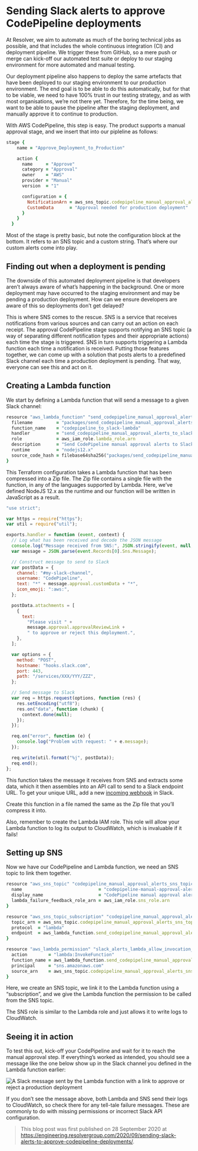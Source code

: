 # Sending Slack alerts to approve CodePipeline deployments

At Resolver, we aim to automate as much of the boring technical jobs as possible, and that includes the whole continuous integration (CI) and deployment pipeline. We trigger these from GitHub, so a mere push or merge can kick-off our automated test suite or deploy to our staging environment for more automated and manual testing.

Our deployment pipeline also happens to deploy the same artefacts that have been deployed to our staging environment to our production environment. The end goal is to be able to do this automatically, but for that to be viable, we need to have 100% trust in our testing strategy, and as with most organisations, we’re not there yet. Therefore, for the time being, we want to be able to pause the pipeline after the staging deployment, and manually approve it to continue to production.

With AWS CodePipeline, this step is easy. The product supports a manual approval stage, and we insert that into our pipleline as follows:

```ruby
stage {
    name = "Approve_Deployment_to_Production"

    action {
      name     = "Approve"
      category = "Approval"
      owner    = "AWS"
      provider = "Manual"
      version  = "1"

      configuration = {
        NotificationArn = aws_sns_topic.codepipeline_manual_approval_alerts_sns_topic.arn
        CustomData      = "Approval needed for production deployment"
      }
    }
  }
```

Most of the stage is pretty basic, but note the configuration block at the bottom. It refers to an SNS topic and a custom string. That’s where our custom alerts come into play.

## Finding out when a deployment is pending

The downside of this automated deployment pipeline is that developers aren’t always aware of what’s happening in the background. One or more deployment may have occurred to the staging environment and may be pending a production deployment. How can we ensure developers are aware of this so deployments don’t get delayed?

This is where SNS comes to the rescue. SNS is a service that receives notifications from various sources and can carry out an action on each receipt. The approval CodePipeline stage supports notifying an SNS topic (a way of separating different notification types and their appropriate actions) each time the stage is triggered. SNS in turn supports triggering a Lambda function each time a notification is received. Putting those features together, we can come up with a solution that posts alerts to a predefined Slack channel each time a production deployment is pending. That way, everyone can see this and act on it.

## Creating a Lambda function

We start by defining a Lambda function that will send a message to a given Slack channel:

```ruby
resource "aws_lambda_function" "send_codepipeline_manual_approval_alerts_to_slack_lambda" {
  filename         = "packages/send_codepipeline_manual_approval_alerts_to_slack.zip"
  function_name    = "codepipeline_to_slack-lambda"
  handler          = "send_codepipeline_manual_approval_alerts_to_slack.handler"
  role             = aws_iam_role.lambda_role.arn
  description      = "Send CodePipeline manual approval alerts to Slack"
  runtime          = "nodejs12.x"
  source_code_hash = filebase64sha256("packages/send_codepipeline_manual_approval_alerts_to_slack.zip")
}
```

This Terraform configuration takes a Lambda function that has been compressed into a Zip file. The Zip file contains a single file with the function, in any of the languages supported by Lambda. Here, we’ve defined NodeJS 12.x as the runtime and our function will be written in JavaScript as a result.

```jsx
"use strict";

var https = require("https");
var util = require("util");

exports.handler = function (event, context) {
  // Log what has been received and decode the JSON message
  console.log("Message received from SNS:", JSON.stringify(event, null, 2));
  var message = JSON.parse(event.Records[0].Sns.Message);

  // Construct message to send to Slack
  var postData = {
    channel: "#my-slack-channel",
    username: "CodePipeline",
    text: "*" + message.approval.customData + "*",
    icon_emoji: ":aws:",
  };

  postData.attachments = [
    {
      text:
        "Please visit " +
        message.approval.approvalReviewLink +
        " to approve or reject this deployment.",
    },
  ];

  var options = {
    method: "POST",
    hostname: "hooks.slack.com",
    port: 443,
    path: "/services/XXX/YYY/ZZZ",
  };

  // Send message to Slack
  var req = https.request(options, function (res) {
    res.setEncoding("utf8");
    res.on("data", function (chunk) {
      context.done(null);
    });
  });

  req.on("error", function (e) {
    console.log("Problem with request: " + e.message);
  });

  req.write(util.format("%j", postData));
  req.end();
};
```

This function takes the message it receives from SNS and extracts some data, which it then assembles into an API call to send to a Slack endpoint URL. To get your unique URL, add a new [incoming webhook](https://api.slack.com/messaging/webhooks) in Slack.

Create this function in a file named the same as the Zip file that you’ll compress it into.

Also, remember to create the Lambda IAM role. This role will allow your Lambda function to log its output to CloudWatch, which is invaluable if it fails!

## Setting up SNS

Now we have our CodePipeline and Lambda function, we need an SNS topic to link them together.

```ruby
resource "aws_sns_topic" "codepipeline_manual_approval_alerts_sns_topic" {
  name                             = "codepipeline-manual-approval-alerts-sns-topic"
  display_name                     = "CodePipeline manual approval alerts"
  lambda_failure_feedback_role_arn = aws_iam_role.sns_role.arn
}

resource "aws_sns_topic_subscription" "codepipeline_manual_approval_alerts_sns_topic_subscription" {
  topic_arn = aws_sns_topic.codepipeline_manual_approval_alerts_sns_topic.arn
  protocol  = "lambda"
  endpoint  = aws_lambda_function.send_codepipeline_manual_approval_alerts_to_slack_lambda.arn
}

resource "aws_lambda_permission" "slack_alerts_lambda_allow_invocation_from_sns" {
  action        = "lambda:InvokeFunction"
  function_name = aws_lambda_function.send_codepipeline_manual_approval_alerts_to_slack_lambda.function_name
  principal     = "sns.amazonaws.com"
  source_arn    = aws_sns_topic.codepipeline_manual_approval_alerts_sns_topic.arn
}
```

Here, we create an SNS topic, we link it to the Lambda function using a “subscription”, and we give the Lambda function the permission to be called from the SNS topic.

The SNS role is similar to the Lambda role and just allows it to write logs to CloudWatch.

## Seeing it in action

To test this out, kick-off your CodePipeline and wait for it to reach the manual approval step. If everything’s worked as intended, you should see a message like the one below show up in the Slack channel you defined in the Lambda function earlier:

![A Slack message sent by the Lambda function with a link to approve or reject a production deployment](/img/resolverblog/slack-message.png)

If you don’t see the message above, both Lambda and SNS send their logs to CloudWatch, so check there for any tell-tale failure messages. These are commonly to do with missing permissions or incorrect Slack API configuration.

> This blog post was first published on 28 September 2020 at <https://engineering.resolvergroup.com/2020/09/sending-slack-alerts-to-approve-codepipeline-deployments/>.
